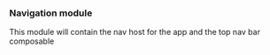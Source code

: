 ### Navigation module
This module will contain the nav host for the app and the top nav bar composable